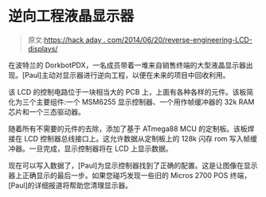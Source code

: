 # 逆向工程液晶显示器

> 原文:[https://hack aday . com/2014/06/20/reverse-engineering-LCD-displays/](https://hackaday.com/2014/06/20/reverse-engineering-lcd-displays/)

在波特兰的 DorkbotPDX，一名成员带着一堆来自销售终端的大型液晶显示器出现。[Paul]主动对显示器进行逆向工程，以便在未来的项目中回收利用。

该 LCD 的控制电路位于一块相当大的 PCB 上，上面有各种各样的元件。该板简化为三个主要组件:一个 MSM6255 显示控制器、一个用作帧缓冲器的 32k RAM 芯片和一个三态驱动器。

随着所有不需要的元件的去除，添加了基于 ATmega88 MCU 的定制板。该板焊接在 LCD 控制器总线接口上。这允许数据从定制板上的 128k 闪存 rom 写入帧缓冲器。一旦完成，显示控制器将在 LCD 上显示数据。

现在可以写入数据了，[Paul]为显示控制器找到了正确的配置。这是让图像在显示器上正确显示的最后一步。如果您碰巧发现一些旧的 Micros 2700 POS 终端，[Paul]的详细报道将帮助您清理显示器。